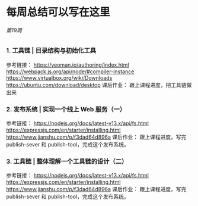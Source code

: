 # 每周总结可以写在这里

###### 第19周

### 1. 工具链 | 目录结构与初始化工具
参考链接：
https://yeoman.io/authoring/index.html
https://webpack.js.org/api/node/#compiler-instance
https://www.virtualbox.org/wiki/Downloads
https://ubuntu.com/download/desktop
课后作业：
跟上课程进度，把工具链做出来

### 2. 发布系统 | 实现一个线上 Web 服务（一）
参考链接：
https://nodejs.org/docs/latest-v13.x/api/fs.html
https://expressjs.com/en/starter/installing.html
https://www.jianshu.com/p/f3dad64d896a
课后作业：
跟上课程进度，写完 publish-sever 和 publish-tool，完成这个发布系统。

### 3. 工具链 | 整体理解一个工具链的设计（二）
参考链接：
https://nodejs.org/docs/latest-v13.x/api/fs.html
https://expressjs.com/en/starter/installing.html
https://www.jianshu.com/p/f3dad64d896a
课后作业：
跟上课程进度，写完 publish-sever 和 publish-tool，完成这个发布系统。
